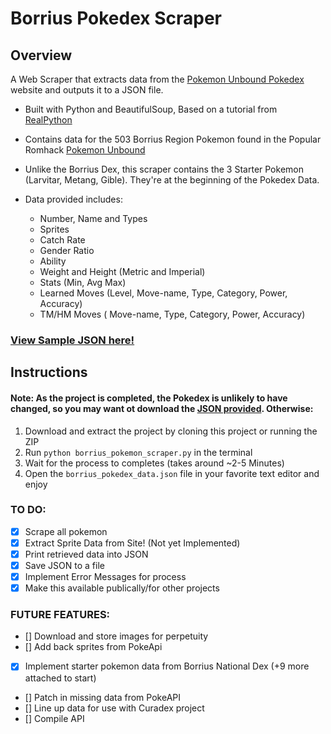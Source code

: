 # Borrius Pokedex Scraper

## Overview

A Web Scraper that extracts data from the [Pokemon Unbound Pokedex](https://pokemonunbound.com/pokedex) website and outputs it to a JSON file.

- Built with Python and BeautifulSoup, Based on a tutorial from [RealPython](https://github.com/realpython/materials/blob/master/web-scraping-bs4/)
- Contains data for the 503 Borrius Region Pokemon found in the Popular Romhack [Pokemon Unbound](https://www.pokecommunity.com/threads/pok%C3%A9mon-unbound-completed.382178/)
- Unlike the Borrius Dex, this scraper contains the 3 Starter Pokemon (Larvitar, Metang, Gible). They're at the beginning of the Pokedex Data.

- Data provided includes:
  - Number, Name and Types
  - Sprites
  - Catch Rate
  - Gender Ratio
  - Ability
  - Weight and Height (Metric and Imperial)
  - Stats (Min, Avg Max)
  - Learned Moves (Level, Move-name, Type, Category, Power, Accuracy)
  - TM/HM Moves ( Move-name, Type, Category, Power, Accuracy)

### [View Sample JSON here!](https://github.com/nMckenryan/BorriusPokedexScraper/blob/main/borrius_pokedex_data.json)

## Instructions

#### Note: As the project is completed, the Pokedex is unlikely to have changed, so you may want ot download the [ JSON provided](https://github.com/nMckenryan/BorriusPokedexScraper/blob/main/borrius_pokedex_data.json). Otherwise:

1. Download and extract the project by cloning this project or running the ZIP
2. Run `python borrius_pokemon_scraper.py` in the terminal
3. Wait for the process to completes (takes around ~2-5 Minutes)
4. Open the `borrius_pokedex_data.json` file in your favorite text editor and enjoy

### TO DO:

- [x] Scrape all pokemon
- [x] Extract Sprite Data from Site! (Not yet Implemented)
- [x] Print retrieved data into JSON
- [x] Save JSON to a file
- [x] Implement Error Messages for process
- [x] Make this available publically/for other projects

### FUTURE FEATURES:

- [] Download and store images for perpetuity
- [] Add back sprites from PokeApi
- [x] Implement starter pokemon data from Borrius National Dex (+9 more attached to start)
- [] Patch in missing data from PokeAPI
- [] Line up data for use with Curadex project
- [] Compile API
